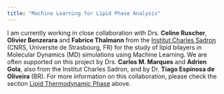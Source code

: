 ```yaml
---
title: "Machine Learning for Lipid Phase Analysis"
---
```


I am currently working in close collaboration with Drs. **Celine Ruscher**, **Olivier Benzerara** and **Fabrice Thalmann**
from the [Institut Charles Sadron](https://www.ics-cnrs.unistra.fr) (CNRS, Universite de Strasbourg, FR)
for the study of lipid bilayers in Molecular Dynamics (MD) simulations using Machine Learning. We are often supported
on this project by Drs. **Carlos M. Marques** and **Adrien Gola**, also from the Institut Charles Sadron, and by
Dr. **Tiago Espinosa de Oliveira** (BR). For more information on this collaboration, please check the section [Lipid Thermodynamic Phase](/research/#project-lipid-phase)
above.
